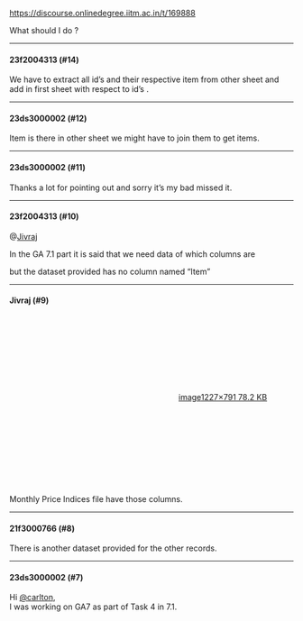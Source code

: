 https://discourse.onlinedegree.iitm.ac.in/t/169888

What should I do ?</p><hr>

<h4>23f2004313 (#14)</h4>
<p>We have to extract all id’s and their respective item from other sheet and add in first sheet with respect to id’s .</p><hr>

<h4>23ds3000002 (#12)</h4>
<p>Item is there in other sheet we might have to join them to get items.</p><hr>

<h4>23ds3000002 (#11)</h4>
<p>Thanks a lot for pointing out and sorry it’s my bad missed it.</p><hr>

<h4>23f2004313 (#10)</h4>
<p>@<a href="https://discourse.onlinedegree.iitm.ac.in/u/Jivraj">Jivraj</a></p>
<p>In the GA 7.1 part it is said that we need data of which columns are<br/>
</p>
<p>but the dataset provided has no column named “Item”<br/>
</p><hr>

<h4>Jivraj (#9)</h4>
<p><div class="lightbox-wrapper"><a class="lightbox" data-download-href="/uploads/short-url/yBYOg5scg9xvQr6Rkyb7nsc1Hkr.png?dl=1" href="https://europe1.discourse-cdn.com/flex013/uploads/iitm/original/3X/f/2/f29503cb82bdf0e5bfb45009597ef56609982c17.png" rel="noopener nofollow ugc" title="image"><div class="meta"><svg aria-hidden="true" class="fa d-icon d-icon-far-image svg-icon"><use href="#far-image"></use></svg><span class="filename">image</span><span class="informations">1227×791 78.2 KB</span><svg aria-hidden="true" class="fa d-icon d-icon-discourse-expand svg-icon"><use href="#discourse-expand"></use></svg></div></a></div></p>
<p>Monthly Price Indices file have those columns.</p><hr>

<h4>21f3000766 (#8)</h4>
<p>There is another dataset provided for the other records.</p><hr>

<h4>23ds3000002 (#7)</h4>
<p>Hi <a class="mention" href="/u/carlton">@carlton</a>,<br/>
I was working on GA7 as part of Task 4 in 7.1.